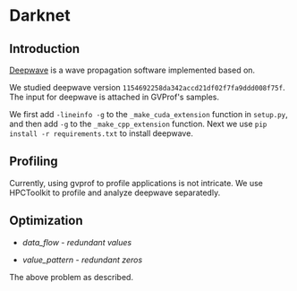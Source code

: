 # Darknet

## Introduction

[Deepwave](https://github.com/ar4/deepwave) is a wave propagation software implemented based on.

We studied deepwave version `1154692258da342accd21df02f7fa9ddd008f75f`. The input for deepwave is attached in GVProf's samples.

We first add `-lineinfo -g` to the `_make_cuda_extension` function in `setup.py`, and then add `-g` to the `_make_cpp_extension` function. Next we use `pip install -r requirements.txt` to install deepwave.

## Profiling

Currently, using gvprof to profile applications is not intricate. We use HPCToolkit to profile and analyze deepwave separatedly.

## Optimization

- *data_flow* - *redundant values*


- *value_pattern* - *redundant zeros*

The above problem as described.

